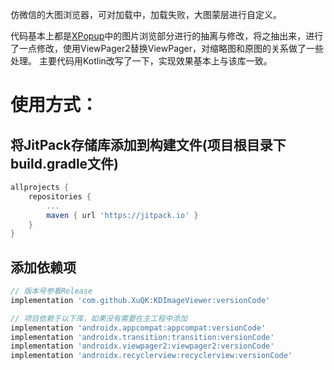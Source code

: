 仿微信的大图浏览器，可对加载中，加载失败，大图蒙层进行自定义。

代码基本上都是[XPopup](https://github.com/li-xiaojun/XPopup)中的图片浏览部分进行的抽离与修改，将之抽出来，进行了一点修改，使用ViewPager2替换ViewPager，对缩略图和原图的关系做了一些处理。
主要代码用Kotlin改写了一下，实现效果基本上与该库一致。

# 使用方式：

## 将JitPack存储库添加到构建文件(项目根目录下build.gradle文件)

```gradle
allprojects {
    repositories {
        ...
        maven { url 'https://jitpack.io' }
    }
}
```

## 添加依赖项

```gradle
// 版本号参看Release
implementation 'com.github.XuQK:KDImageViewer:versionCode'

// 项目依赖于以下库，如果没有需要在主工程中添加
implementation 'androidx.appcompat:appcompat:versionCode'
implementation 'androidx.transition:transition:versionCode'
implementation 'androidx.viewpager2:viewpager2:versionCode'
implementation 'androidx.recyclerview:recyclerview:versionCode'
```
